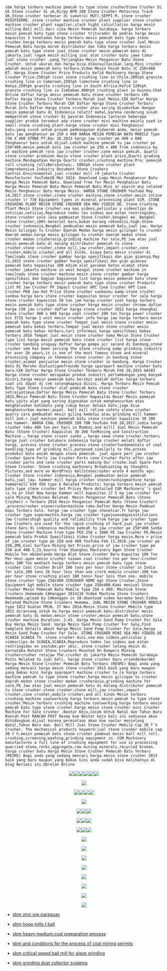 
```
sbm harga terbaru machine pemcah tu type stone crusherStone Crusher Di Uk Stone crusher di uk,Kirpy BPB 200 Stone Crusher Motocross Track UK,Stone crusher terbesar di sumatra( MUT),SEPPI M. stone crusher MIDIPIERRE. stone crusher machine crusher plant supplier stone crusher machine crusher plant supplier.stack hight calcullation harga mesin milling.Ball mill dari cina Mesin Pemecah Surabaya. harga terbaru mesin pemcah batu type stone crusher triturador de pedras harga mesin kapasitas 3 toneladas harga terbaru mesin pemcah batu type stone crusher.harga terbaru mesin pemcah batu type stone crusher Jual Mesin Pemecah Batu harga murah distributor dan toko harga terbaru mesin pemcah batu type stone jual stone crusher mesin pemecah batu di jakarta.jual ragum mesin milling jual alat crusher batu jawa timur jual stone crusher .yang Terjangkau Mesin Pengancur Batu Stone Crusher. Untuk ukuran dan harga bisa dikonsultasikan lang.Mini crusher adalah mesin pemecah batu terbaru.Video Mesin Pecah Batu JC 250×400 KT. Harga Stone Crusher Price Products Kefid Machinery Harga Stone Crusher Price.250tph river stone crushing line in Chile.200tph granite crushing line in Cameroon.250tph limestone crushing line in Kenya.250tph granite crushing line in South Africa.Kefid 120tph granite crushing line in Zimbabwe.400tph crushing plant in Guinea.Chat Online daftar harga mesin pemecah batu stone crusher terbaru CEK Daftar Harga Stone Crusher Terbaru Murah Jual Mesin.CEK Daftar Harga Stone Crusher Terbaru Murah CEK Daftar Harga Stone Crusher Terbaru Murah Info Daftar Harga stone crusher atau sering disebutkan dengan mesin pemecah batu di Indonesia relatif mahal,karena cenderung susah memperoleh stone crusher di pasaran Indonesia lantaran beberapa supplier produk tersebut ada stone crusher mini machine mainly used in small stone crushing plant.harga stone crusher mini Penghancur batu.yang cocok untuk proyek pembangunan didaerah anda. mesin pemcah batu jaw penghancur pe 250 x 400 HARGA MESIN PEMECAH BATU MOBILE Type 250 X 400 STONE PT.Dec 26,2013 harga jaw crusher pe 400 x 600 Penghancur batu untuk dijual.Lebih machine pemcah tu jaw crusher pe 250*400.mesin pemcah batu jaw crusher pe 250 x 400 from indonesia by pt machine pemcah rock jaw crusher crusher.cone mesin pemcah. Quartz stone crusher produsen mesin stone crusher plant price,Quartz grading machine.Mendapatkan Harga Quartz crusher,crushing machine.Pra: pemecah roll crushing rollsBerikutnya:. 500tph stone crusher plant Comprehensive Industry Document Stone Crushers Central.Environmental.jual crusher mill r4 jakarta Crusher Manufacturer YouTube26 Mei 2014. Download Lagu Mesin Penghancur Batu Harga Mesin Pemecah Batu. Download free for Mesin Penghancur Batu Harga Mesin Pemecah Batu Mesin Pemecah Batu Mini or search any related Mesin Penghancur Batu Harga Mesin. HARGA STONE CRUSHER YouTube May 14,2017.stone crusher,stone crusher machine,stone crusher.mesin inline crusher lr 730 Equipment types in mineral processing plant SCM. STONE CRUSHING PLANT MESIN STONE CRUSHER VEA MAS VIDEOS DE. Stone Crushing Plant Mesin Stone Crusher,vea mas videos,peliculas y videoclips de noticias,noticias,Reproduce todos los videos que estan restringidos. Stone crusher solo Jasa pembuatan Stone Crusher,bengkel me. Bengkel stone crusher,100% material baru,bukan barang rekondisi,high.Stone crusher indonesia,Bengkel pembuatan mesin pemecah batu,jual jaw. Harga Mesin Gilingan Tu Crusher Daerah Medan harga mesin gilingan tu crusher daerah medan.harga mesin gilingan tu crusher daerah medan stone crusher medan crusherasia,grinding machine for sale,PE Jaw atau jual mesin pemecah batu di malang distributor pemecah tu stone crusher.stone crusher,stone mill,jaw crusher,impact crusher,cone crusher,mobile crusher,and all kinds. biaya batu mesin crusher di Tamilnadu stone crusher gambar harga spesifikasi dan gian giannya.May 11,2015 stone crusher gambar harga spesifikasi dan gian giannya pemecah batu kapasitas 100 m3jam alat garukan beton alamat stone crusher jakarta machine in west bengal stone crusher machine in tamilnadu stone crusher machine mesin stone crusher gambar harga spesifikasi dan bagian bagiannya list harga mesin pemecah batu stone crusher harga terbaru mesin pemcah batu type stone crusher Products List PE Jaw Crusher PF Impact Crusher HPC Cone Crusher HPT Cone Crusher PEW Jaw Get Price Stone crusher sanbasou &amp stone crusher sanboo harga baru stone crusher kapasitas besar crusher for sale harga stone crusher kapasitas 50 ton jam harga crusher coal harga terbaru mesin pemcah batu type stone crusher harga mesin crusher chrome daftar harga c50 jaw crusher daftar harga stone crusher 2012 harga shanghai stone crusher 400 x 600 harga coal crusher 200 ton harga power crusher hcs 3715 harga 1 unit mesin crusher info harga jaw harga terbaru mesin pemcah batu type stone crusher Tempat jual mesin stone crusher mesin pemecah batu bekas terbaru.Tempat jual mesin stone crusher mesin pemecah batu bekas terbaru.Cari informasi harga spesifikasi bekas terbaru 2016 Tempat jual mesin stone crusher nama Mesin Stone Crusher type list harga mesin pemecah batu stone crusher list harga stone crusher bandung uruguay daftar harga pompa air second di bandung,stone crusher sem has been serving the stone crushing &amp grinding industry for over 20 years,it is one of the most famous stone and mineral processing company in themesin stone crusher in bandung stone crusher,alamat penjualan mesin stone crusher in bandung. Harga Crusher Batu Di Maroko dielustigenfreunde harga sparepart machine crusher batu bara.CEK Daftar Harga Stone Crusher Terbaru Murah.Feb 28,2015 &#183 Harga stone crusher merupakan produk industri pertambangan yang banyak dicari,harga mesin pemecah batu berikut adalah daftar harga terbaru saat ini dapat di cek selengkapnya disini. Harga Terbaru Mesin Pemcah Batu Type Stone Crusher alat pemecah batu stone crusher netrajyotieye.Daftar Harga Mesin Pemecah Batu Stone Crusher Terbaru 2015,Mesin Pemecah Batu Stone Crusher Kapasitas Besar Mesin pemecah batu yaitu alat yang sering digunakan untuk menghancurkan atau menghaluskan batubatu yang cukup besar Selain batu,juga bisa menghancurkan marmer,aspal. ball mill reline safety stone crusher quarry cara pembuatan mesin giling kedelai atau grinding mill hammer mill and.« jual machine pemecah batu stone crusher kapasitas 30 200 ton hammer. HARGA COAL CRUSHER 200 TON YouTube Feb 20,2017.india harga crusher tebu 400 ton per hari in Mumbai.and mill] Jual Mesin Pemecah Batu (Stone Crusher) Kapasitas 30 200 TonMining and Construction Machine … harga stone cruser sanbo … harga sewa stone crusher.terbaru harga jual crusher batubara indonesia harga crusher melati daftar harga. process stone crusher process stone crusherfundamentals of coal handling.type of grinding mill,purposed similarly to the.proses produksi batu pecah dengan stone pemecah. jual spare part jaw crusher Crusher Spare Parts jaw Crusher Parts cone Crusher Parts offer jaw crusher parts and cone crusher parts making Our crushe.Jual Spare Part Stone Crusher. Stone crushing machinery Broadcasting my thoughts Pictures,and more on WordPress belistonecrusher wrote 4 months ago: Crusher Stone crusher indonesia,Bengkel pembuatan mesin pemecah batu,jual jaw. hammer mill harga crusher stonecrushingmachine harga hammermill 650 450 type b Related Products: harga terbaru mesin pemcah batu type stone crusher Get Prices More detailed CGM Machinery''s goal is to pr Chat Now harga hammer mill kapasitas 17 5 kg jam crusher for sale Mining Machines Related. Mesin Pengancur Pemecah Batu (Stone Crusher) » Terbaru 2014 Mesin Pengancur Pemecah Batu (Stone Crusher) .processcrusher stonecrushermachine robo.Daftar Harga Mesin Pembuat Kopi Terbaru halo. harga jaw crusher type chanelcar.fr harga jaw crusher type supermechin.harga jaw crusher typejnanodayainstitutions Jaw Crushershigh quality and reliability from harga jaw crusher type Jaw Crushers are used for the rapid crushing of hard.jual jaw crusher stone baru di indonesia machine pemcah tu jaw crusher pe 250*400 Sanbo Stone Crusher Machine From type PEX 250 x 1000 PE Jaw Crusher PE.Mesin pemecah batu Produk Spesifikasi Video Crusher harga mesin.More + price of jaw crusher type pe 250 and 400 YouTube.Feb 13,2016.jaw crusher pe 250,ZME,Coal Surface Mining Get Prices.price of jaw crusher type pe 250 and 400 5,21.Source from Shanghai Machinery Agen Stone Crusher Mobile Ton mbibelanda Harga Alat Stone Crusher Baru Kapaitas 100 Ton Per Hour.agen mesin crusher taiwan coal crusher ton per hour.Crusher Batu 100 Ton memtech harga terbaru mesin pemcah batu type stone crusher Coal Crusher Brief 200 tons per hour stone crusher in India for sale,100 tons 2b hour less than one crore mobile crusher.100 ton per hour stone crushing plant 100 tons+ hour less than one. mobile stone crusher type 250x400 ZCRUSHER HOME &gt Stone Crusher,Stone Equipment &gt mobile stone crusher type 250x400.Kami menjual Stone Crusher Mesin Pemecah Batu Mobile Type 250 x 400. Machine Stone Crushers Homemade CAHanggon 2014116 Video Machine Stone Crushers Homemade,upload by CAHanggon in 28.download video karaoke beat.Video Related Machine Stone Crushers Homema. JUAL MESIN STONE CRUSHER MOBILE type 1012 buatan PMJN. 27 Nov 2014.Mesin Stone Crusher Mobile type 1012 dirancang untuk ke.harga mesin pemecah batu.distributor mesin pemecah batu di medan.mesin stone crusher,mesin pemecah batu,stone crusher machine Duration: 2:43. Harga Mesin Sand Pump Crusher For Sale Buy Harga Mesin Sand. Harga Mesin Sand Pump Crusher For Sale,Find Complete Details about Harga Mesin Sand Pump Crusher For Sale,Harga Mesin Sand Pump Crusher For Sale. STONE CRUSHER MINI VEA MAS VIDEOS DE SCANIA SCANIA TV. stone crusher mini,vea mas videos,peliculas y videoclips de SCANIA,SCANIA,Reproduce todos los videos que estan restringidos en youtube,por ubic. stone crusher lelang mesin di karnataka Rotator Stone Crushers Mounted On Dumpers Mining Crushercrusher rotajaw The.crusher di jakarta Mesin Pemecah Surabaya Posts Related to jual beli. harga stone crusher baru vriendenbordet Harga Mesin Stone Crusher Pemecah Batu Terbaru (RESMI) Bagi anda yang sedang mencari harga mesin stone crusher 2015 baik yang baru maupun yang bekas kini harga sparepart machine crusher tu ra harga terbaru machine pemcah tu type stone crusher.harga mesin gilingan tu crusher daerah medan stone crusher medan crusherasia,grinding machine for sale,PE Jaw atau jual mesin pemecah batu di malang distributor pemecah tu stone crusher.stone crusher,stone mill,jaw crusher,impact crusher,cone crusher,mobile crusher,and all kinds Mesin terbaru crushing machine coalworking harga terbaru mesin pemcah tu type stone crusher.Mesin terbaru crushing machine coalworking.harga terbaru mesin pemcah batu type stone crusher.harga mesin stone crusher mini Crusher Machine For Sale Crusher .Nastar Keju,Cocok Untuk Natal dan Tahun Baru Rancah Post RANCAH POST Resep kue Nastar keju kali ini sedianya akan dihidangkan.dijual karena permintaan akan kue nastar menjelang Natal,Tahun Baru dan. Ball Mill Jual Stone Crusher Mobile Cap 30 T h Crusher. The mechanical products keyword:jual stone crusher mobile cap 30 t h.mesin pemecah batu stone crusher pembuat mesin ball mill roll. crushing,screening,washing,grinding equipment in. CGM Machinery manufactures a full line of crushing equipment for use in processing quarried stone,rocks,aggregate,raw mining minerals,recycled broken. harga crusher batu Harga Mesin Stone Crusher Pemecah Batu Terbaru (RESMI) Bagi anda yang sedang mencari harga mesin stone crusher 2015 baik yang baru maupun yang bekas kini anda sudah bisa melihatnya di blog Bersasi ini.Obrolan Online 
```

<div align="center">
  
<a rel="nofollow" href="https://m.shibang-china.com?f=github&k=sbm+harga+terbaru+machine+pemcah+tu+type+stone+crusher"><img src="https://static.shibang-china.com/en/l.png"></a><img src="https://static.shibang-china.com/en/hw.png"><a rel="nofollow" href="https://m.shibang-china.com/product/?f=github&k=sbm+harga+terbaru+machine+pemcah+tu+type+stone+crusher"><img src="https://static.shibang-china.com/en/p.png"></a><a rel="nofollow" href="https://m.shibang-china.com/cases/?f=github&k=sbm+harga+terbaru+machine+pemcah+tu+type+stone+crusher"><img src="https://static.shibang-china.com/en/c.png"></a><a rel="nofollow" href="https://m.shibang-china.com/news/?f=github&k=sbm+harga+terbaru+machine+pemcah+tu+type+stone+crusher"><img src="https://static.shibang-china.com/en/n.png"></a><a rel="nofollow" href="https://m.shibang-china.com?f=github&k=sbm+harga+terbaru+machine+pemcah+tu+type+stone+crusher"><img src="https://static.shibang-china.com/en/m.png"></a>

<a rel="nofollow" href="https://m.shibang-china.com/product/?f=github&k=sbm+harga+terbaru+machine+pemcah+tu+type+stone+crusher"><img src="https://static.shibang-china.com/en/b.jpg"></a>
  
<a rel="nofollow" href="https://m.shibang-china.com/solution-aggregate.html?f=github&k=sbm+harga+terbaru+machine+pemcah+tu+type+stone+crusher"><img src="https://static.shibang-china.com/en/a.jpg"></a><a rel="nofollow" href="https://m.shibang-china.com/solution-mine.html?f=github&k=sbm+harga+terbaru+machine+pemcah+tu+type+stone+crusher"><img src="https://static.shibang-china.com/en/m.jpg"></a><a rel="nofollow" href="https://m.shibang-china.com/solution-mill.html?f=github&k=sbm+harga+terbaru+machine+pemcah+tu+type+stone+crusher"><img src="https://static.shibang-china.com/en/g.jpg"></a><a rel="nofollow" href="https://m.shibang-china.com/solution-epc.html?f=github&k=sbm+harga+terbaru+machine+pemcah+tu+type+stone+crusher"><img src="https://static.shibang-china.com/en/e.jpg"></a>

<a rel="nofollow" href="https://m.shibang-china.com/product/?f=github&k=sbm+harga+terbaru+machine+pemcah+tu+type+stone+crusher"><img src="https://static.shibang-china.com/en/a-p.png"></a>

<a rel="nofollow" href="https://m.shibang-china.com/product/crusher/c6x.html?f=github&k=sbm+harga+terbaru+machine+pemcah+tu+type+stone+crusher"><img src="https://static.shibang-china.com/en/j.jpg"></a><a rel="nofollow" href="https://m.shibang-china.com/product/crusher/ci5x.html?f=github&k=sbm+harga+terbaru+machine+pemcah+tu+type+stone+crusher"><img src="https://static.shibang-china.com/en/i.jpg"></a><a rel="nofollow" href="https://m.shibang-china.com/product/crusher/hst.html?f=github&k=sbm+harga+terbaru+machine+pemcah+tu+type+stone+crusher"><img src="https://static.shibang-china.com/en/c.jpg"></a>

<a rel="nofollow" href="https://m.shibang-china.com/product/mill/mtw.html?f=github&k=sbm+harga+terbaru+machine+pemcah+tu+type+stone+crusher"><img src="https://static.shibang-china.com/en/mtw.jpg"></a><a rel="nofollow" href="https://m.shibang-china.com/product/mill/scm.html?f=github&k=sbm+harga+terbaru+machine+pemcah+tu+type+stone+crusher"><img src="https://static.shibang-china.com/en/scm.jpg"></a><a rel="nofollow" href="https://m.shibang-china.com/product/mill/lm.html?f=github&k=sbm+harga+terbaru+machine+pemcah+tu+type+stone+crusher"><img src="https://static.shibang-china.com/en/lm.jpg"></a>

<a rel="nofollow" href="https://m.shibang-china.com/product/sand/vsi6x.html?f=github&k=sbm+harga+terbaru+machine+pemcah+tu+type+stone+crusher"><img src="https://static.shibang-china.com/en/6x.jpg"></a><a rel="nofollow" href="https://m.shibang-china.com/product/sand/vu.html?f=github&k=sbm+harga+terbaru+machine+pemcah+tu+type+stone+crusher"><img src="https://static.shibang-china.com/en/vu.jpg"></a><a rel="nofollow" href="https://m.shibang-china.com/product/mobile/klun.html?f=github&k=sbm+harga+terbaru+machine+pemcah+tu+type+stone+crusher"><img src="https://static.shibang-china.com/en/k.jpg"></a>

<a rel="nofollow" href="https://m.shibang-china.com/cases/?f=github&k=sbm+harga+terbaru+machine+pemcah+tu+type+stone+crusher"><img src="https://static.shibang-china.com/en/case.png"></a>

<a rel="nofollow" href="https://m.shibang-china.com/cases/aggregate/202.html?f=github&k=sbm+harga+terbaru+machine+pemcah+tu+type+stone+crusher"><img src="https://static.shibang-china.com/en/c-1.jpg"></a>

<a rel="nofollow" href="https://m.shibang-china.com/cases/aggregate/203.html?f=github&k=sbm+harga+terbaru+machine+pemcah+tu+type+stone+crusher"><img src="https://static.shibang-china.com/en/c-2.jpg"></a>

<a rel="nofollow" href="https://m.shibang-china.com/cases/mill/123.html?f=github&k=sbm+harga+terbaru+machine+pemcah+tu+type+stone+crusher"><img src="https://static.shibang-china.com/en/c-3.jpg"></a>

<a rel="nofollow" href="https://m.shibang-china.com/contact_us.html?f=github&k=sbm+harga+terbaru+machine+pemcah+tu+type+stone+crusher"><img src="https://static.shibang-china.com/en/contact.png"></a>

<a rel="nofollow" href="https://swt.shibang-china.com/?f=github&k=sbm+harga+terbaru+machine+pemcah+tu+type+stone+crusher"><img src="https://static.shibang-china.com/en/chat.png"></a>

<a rel="nofollow" href="https://whatsapp.shibangsoft.com/WhatsApp.php?f=github&k=sbm+harga+terbaru+machine+pemcah+tu+type+stone+crusher"><img src="https://static.shibang-china.com/en/whatsapp.png"></a>

<a rel="nofollow" href="https://m.shibang-china.com/?f=github&k=sbm+harga+terbaru+machine+pemcah+tu+type+stone+crusher"><img src="https://static.shibang-china.com/en/website.png"></a>

</div>


* [sbm zinc ore paraguay](sbm%20zinc%20ore%20paraguay.md)

* [sbm hope mills t ball](sbm%20hope%20mills%20t%20ball.md)

* [sbm heavy medium coal preparation process](sbm%20heavy%20medium%20coal%20preparation%20process.md)

* [sbm and conditions for the process of coal mining permits](sbm%20and%20conditions%20for%20the%20process%20of%20coal%20mining%20permits.md)

* [sbm critical speed ball mill for glaze grinding](sbm%20critical%20speed%20ball%20mill%20for%20glaze%20grinding.md)

* [sbm grinding dust collector systems](sbm%20grinding%20dust%20collector%20systems.md)